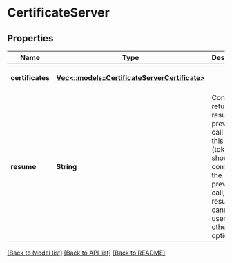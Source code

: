 # CertificateServer

## Properties
Name | Type | Description | Notes
------------ | ------------- | ------------- | -------------
**certificates** | [**Vec<::models::CertificateServerCertificate>**](CertificateServerCertificate.md) |  | [optional] [default to null]
**resume** | **String** | Continue returning results from previous call using this token (token should come from the previous call, resume cannot be used with other options). | [optional] [default to null]

[[Back to Model list]](../README.md#documentation-for-models) [[Back to API list]](../README.md#documentation-for-api-endpoints) [[Back to README]](../README.md)


